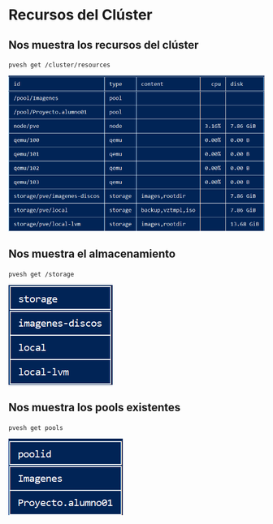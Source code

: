 # Recursos del Clúster

## Nos muestra los recursos del clúster
`pvesh get /cluster/resources`

![img](img/recursos.png)

## Nos muestra el almacenamiento
`pvesh get /storage`

![img](img/almacenamiento.png)

## Nos muestra los pools existentes
`pvesh get pools`

![img](img/pools.png)
